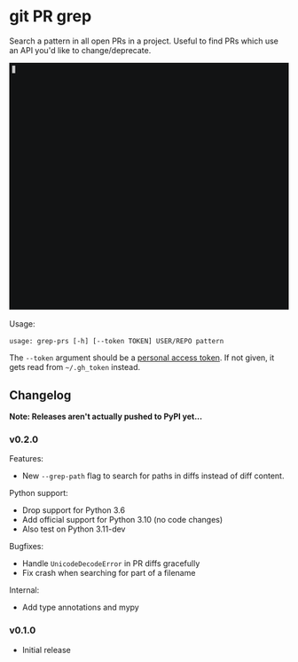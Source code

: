# git PR grep

Search a pattern in all open PRs in a project. Useful to find PRs which use an API you'd like to change/deprecate.

![screencast](.github/screencast.gif)

Usage:

```
usage: grep-prs [-h] [--token TOKEN] USER/REPO pattern
```

The `--token` argument should be a [personal access token](https://docs.github.com/en/github/authenticating-to-github/creating-a-personal-access-token). If not given, it gets read from `~/.gh_token` instead.

## Changelog

**Note: Releases aren't actually pushed to PyPI yet...**

### v0.2.0

Features:

- New `--grep-path` flag to search for paths in diffs instead of diff content.

Python support:

- Drop support for Python 3.6
- Add official support for Python 3.10 (no code changes)
- Also test on Python 3.11-dev

Bugfixes:

- Handle `UnicodeDecodeError` in PR diffs gracefully
- Fix crash when searching for part of a filename

Internal:

- Add type annotations and mypy

### v0.1.0

- Initial release

